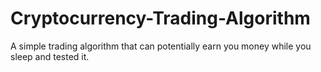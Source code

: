 # Cryptocurrency-Trading-Algorithm
A simple trading algorithm that can potentially earn you money while you sleep and tested it.

